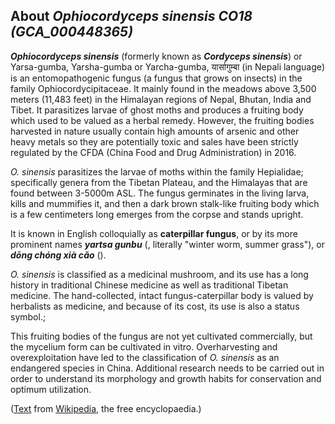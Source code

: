 About *Ophiocordyceps sinensis CO18 (GCA\_000448365)* 
-----------------------------------------------------



***Ophiocordyceps sinensis*** (formerly known as ***Cordyceps
sinensis***) or Yarsa-gumba, Yarsha-gumba or Yarcha-gumba, यार्सागुम्बा
(in Nepali language) is an entomopathogenic fungus (a fungus that grows
on insects) in the family Ophiocordycipitaceae. It mainly found in the
meadows above 3,500 meters (11,483 feet) in the Himalayan regions of
Nepal, Bhutan, India and Tibet. It parasitizes larvae of ghost moths and
produces a fruiting body which used to be valued as a herbal remedy.
However, the fruiting bodies harvested in nature usually contain high
amounts of arsenic and other heavy metals so they are potentially toxic
and sales have been strictly regulated by the CFDA (China Food and Drug
Administration) in 2016.

*O. sinensis* parasitizes the larvae of moths within the family
Hepialidae; specifically genera from the Tibetan Plateau, and the
Himalayas that are found between 3-5000m ASL. The fungus germinates in
the living larva, kills and mummifies it, and then a dark brown
stalk-like fruiting body which is a few centimeters long emerges from
the corpse and stands upright.

It is known in English colloquially as **caterpillar fungus**, or by its
more prominent names ***yartsa gunbu*** (, literally \"winter worm,
summer grass\"), or ***dōng chóng xià cǎo*** ().

*O. sinensis* is classified as a medicinal mushroom, and its use has a
long history in traditional Chinese medicine as well as traditional
Tibetan medicine. The hand-collected, intact fungus-caterpillar body is
valued by herbalists as medicine, and because of its cost, its use is
also a status symbol.;

This fruiting bodies of the fungus are not yet cultivated commercially,
but the mycelium form can be cultivated in vitro. Overharvesting and
overexploitation have led to the classification of *O. sinensis* as an
endangered species in China. Additional research needs to be carried out
in order to understand its morphology and growth habits for conservation
and optimum utilization.

([Text](http://en.wikipedia.org/wiki/Ophiocordyceps_sinensis) from
[Wikipedia](http://en.wikipedia.org/), the free encyclopaedia.)
